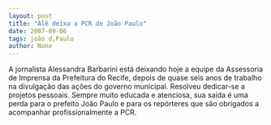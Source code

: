 ```yaml
---
layout: post
title: "Alê deixa a PCR de João Paulo"
date: 2007-09-06
tags: joão d,Paulo
author: None
---
```

A jornalista Alessandra Barbarini est&aacute; deixando hoje a equipe da Assessoria de Imprensa da Prefeitura do Recife, depois de quase seis anos de trabalho na divulga&ccedil;&atilde;o das a&ccedil;&otilde;es do governo municipal. Resolveu dedicar-se a projetos pessoais. Sempre muito educada e atenciosa, sua sa&iacute;da &eacute; uma perda para o prefeito Jo&atilde;o Paulo e para os rep&oacute;rteres que s&atilde;o obrigados a acompanhar profissionalmente a PCR. 